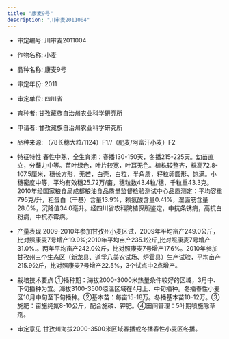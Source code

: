 ```yaml
---
title: "康麦9号"
description: "川审麦2011004"
---
```

* 审定编号:  川审麦2011004

*  作物名称:  小麦

*  品种名称:  康麦9号

*  审定年份:  2011

*  审定单位:  四川省

* 育种者:  甘孜藏族自治州农业科学研究所

*  申请者:  甘孜藏族自治州农业科学研究所

*  品种来源:  （78长穗大粒/1124）F1//（肥麦/阿富汗小麦）F2

*  特征特性
春性中熟，全生育期：春播130-150天，冬播215-225天。幼苗直立，分蘖力中等。苗叶绿色，叶片较宽，叶耳无色。植株较整齐，株高72.8-107.5厘米，穗长方形，无芒，白壳，白粒，半角质，籽粒卵圆形、饱满。小穗密度中等，平均有效穗25.72万/亩，穗粒数43.4粒/穗，千粒重43.3克。2010年经国家粮食局成都粮油食品质量监督检验测试中心品质测定：平均容重795克/升，粗蛋白（干基）含量13.9%，赖氨酸含量0.41%，湿面筋含量28.0%，沉降值34.0毫升。经四川省农科院植保所鉴定，中抗条锈病，高抗白粉病，中抗赤霉病。

*  产量表现
2009-2010年参加甘孜州小麦区试，2009年平均亩产249.0公斤，比对照康麦7号增产19.9%;2010年平均亩产235.1公斤,比对照康麦7号增产31.0%.。两年平均亩产242.0公斤，比对照康麦7号增产17.6%。2010年参加甘孜州三个生态区（新龙县、道孚八美农试场、炉霍县）生产试验，平均亩产215.9公斤，比对照康麦7号增产22.5%，3个试点中2点增产。

*  栽培技术要点
①播种期：海拔2000-3000米热量条件较好的区域，3月中、下旬播种为宜。海拔3100-3500凉温区域在4月上、中旬播种。冬播春性小麦区10月中旬至下旬播种。②基本苗：每亩15-18万。冬播基本苗10-12万。③施肥：亩施纯氮8-10公斤，配合施磷、钾肥。④田间管理：5叶期喷施除草剂。

*  审定意见
甘孜州海拔2000-3500米区域春播或冬播春性小麦区冬播。
